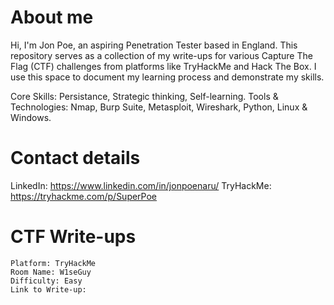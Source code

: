 # About me

Hi, I'm Jon Poe, an aspiring Penetration Tester based in England. This repository serves as a collection of my write-ups for various Capture The Flag (CTF) challenges from platforms like TryHackMe and Hack The Box. I use this space to document my learning process and demonstrate my skills.

Core Skills: Persistance, Strategic thinking, Self-learning.
Tools & Technologies: Nmap, Burp Suite, Metasploit, Wireshark, Python, Linux & Windows.

# Contact details
LinkedIn: https://www.linkedin.com/in/jonpoenaru/
TryHackMe: https://tryhackme.com/p/SuperPoe

# CTF Write-ups
    Platform: TryHackMe
    Room Name: W1seGuy
    Difficulty: Easy
    Link to Write-up: 
